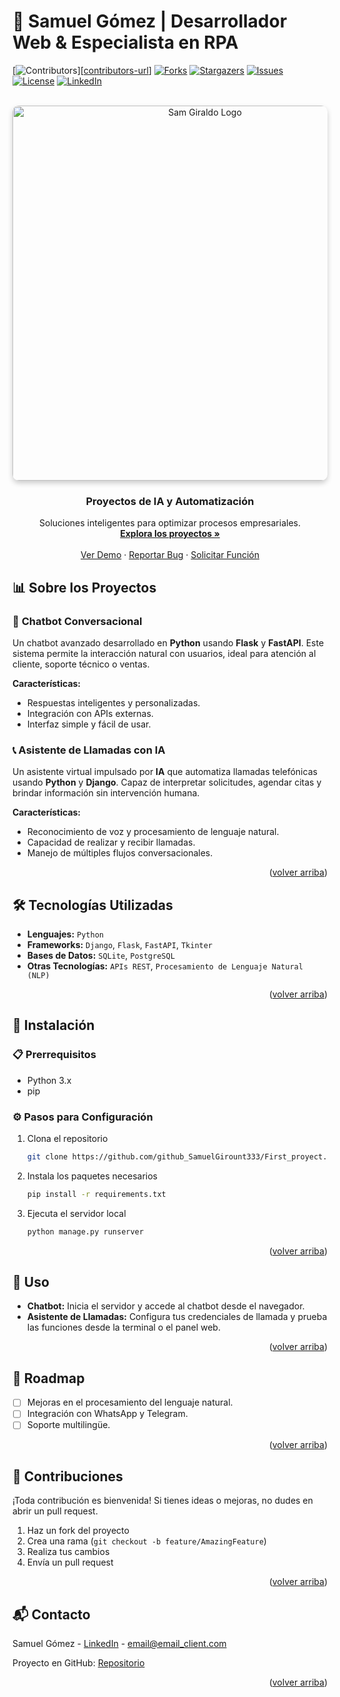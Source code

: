# 💬 Samuel Gómez | Desarrollador Web & Especialista en RPA

[![Contributors][contributors-shield]][[contributors-url](https://github.com/SamuelGirount333/Software-Tech)]
[![Forks][forks-shield]][forks-url]
[![Stargazers][stars-shield]][stars-url]
[![Issues][issues-shield]][issues-url]
[![License][license-shield]][license-url]
[![LinkedIn][linkedin-shield]][linkedin-url]


<!-- PROJECT LOGO -->
<br />
<div align="center">
  <a href="https://github.com/SamuelGirount333/First_proyect">
    <img src="imagenes/Sam Giraldo by Samuel Giraldo software engineer & content creator 1 web 01.png" width="600" alt="Sam Giraldo Logo" style="border-radius: 10px; box-shadow: 0 4px 8px rgba(0, 0, 0, 0.2);">
  </a>
</div>


  </a>

<h3 align="center">Proyectos de IA y Automatización</h3>

  <p align="center">
    Soluciones inteligentes para optimizar procesos empresariales.
    <br />
    <a href="https://github.com/github_SamuelGirount333/First_proyect"><strong>Explora los proyectos »</strong></a>
    <br />
    <br />
    <a href="https://github.com/github_SamuelGirount333/First_proyect">Ver Demo</a>
    &middot;
    <a href="https://github.com/github_SamuelGirount333/First_proyect/issues/new?labels=bug&template=bug-report---.md">Reportar Bug</a>
    &middot;
    <a href="https://github.com/github_SamuelGirount333/First_proyect/issues/new?labels=enhancement&template=feature-request---.md">Solicitar Función</a>
  </p>
</div>


<!-- ABOUT THE PROJECT -->
## 📊 Sobre los Proyectos

### 🤖 **Chatbot Conversacional**
Un chatbot avanzado desarrollado en **Python** usando **Flask** y **FastAPI**. Este sistema permite la interacción natural con usuarios, ideal para atención al cliente, soporte técnico o ventas.

**Características:**
- Respuestas inteligentes y personalizadas.
- Integración con APIs externas.
- Interfaz simple y fácil de usar.

### 📞 **Asistente de Llamadas con IA**
Un asistente virtual impulsado por **IA** que automatiza llamadas telefónicas usando **Python** y **Django**. Capaz de interpretar solicitudes, agendar citas y brindar información sin intervención humana.

**Características:**
- Reconocimiento de voz y procesamiento de lenguaje natural.
- Capacidad de realizar y recibir llamadas.
- Manejo de múltiples flujos conversacionales.

<p align="right">(<a href="#readme-top">volver arriba</a>)</p>


## 🛠️ Tecnologías Utilizadas

- **Lenguajes:** `Python`
- **Frameworks:** `Django`, `Flask`, `FastAPI`, `Tkinter`
- **Bases de Datos:** `SQLite`, `PostgreSQL`
- **Otras Tecnologías:** `APIs REST`, `Procesamiento de Lenguaje Natural (NLP)`

<p align="right">(<a href="#readme-top">volver arriba</a>)</p>


## 🚀 Instalación

### 📋 Prerrequisitos

- Python 3.x
- pip

### ⚙️ Pasos para Configuración

1. Clona el repositorio
   ```sh
   git clone https://github.com/github_SamuelGirount333/First_proyect.git
   ```
2. Instala los paquetes necesarios
   ```sh
   pip install -r requirements.txt
   ```
3. Ejecuta el servidor local
   ```sh
   python manage.py runserver
   ```

<p align="right">(<a href="#readme-top">volver arriba</a>)</p>


## 📖 Uso

- **Chatbot:** Inicia el servidor y accede al chatbot desde el navegador.
- **Asistente de Llamadas:** Configura tus credenciales de llamada y prueba las funciones desde la terminal o el panel web.

<p align="right">(<a href="#readme-top">volver arriba</a>)</p>


## 📌 Roadmap

- [ ] Mejoras en el procesamiento del lenguaje natural.
- [ ] Integración con WhatsApp y Telegram.
- [ ] Soporte multilingüe.

<p align="right">(<a href="#readme-top">volver arriba</a>)</p>


## 🤝 Contribuciones

¡Toda contribución es bienvenida! Si tienes ideas o mejoras, no dudes en abrir un pull request.

1. Haz un fork del proyecto
2. Crea una rama (`git checkout -b feature/AmazingFeature`)
3. Realiza tus cambios
4. Envía un pull request

<p align="right">(<a href="#readme-top">volver arriba</a>)</p>


## 📬 Contacto

Samuel Gómez - [LinkedIn](https://linkedin.com/in/linkedin_username) - email@email_client.com

Proyecto en GitHub: [Repositorio](https://github.com/github_SamuelGirount333/First_proyect)

<p align="right">(<a href="#readme-top">volver arriba</a>)</p>


<!-- MARKDOWN LINKS & IMAGES -->
[contributors-shield]: https://img.shields.io/github/contributors/github_username/repo_name.svg?style=for-the-badge
[contributors-url]: https://github.com/github_username/repo_name/graphs/contributors
[forks-shield]: https://img.shields.io/github/forks/github_username/repo_name.svg?style=for-the-badge
[forks-url]: https://github.com/github_username/repo_name/network/members
[stars-shield]: https://img.shields.io/github/stars/github_username/repo_name.svg?style=for-the-badge
[stars-url]: https://github.com/github_username/repo_name/stargazers
[issues-shield]: https://img.shields.io/github/issues/github_username/repo_name.svg?style=for-the-badge
[issues-url]: https://github.com/github_username/repo_name/issues
[license-shield]: https://img.shields.io/github/license/github_username/repo_name.svg?style=for-the-badge
[license-url]: https://github.com/github_username/repo_name/blob/master/LICENSE.txt
[linkedin-shield]: https://img.shields.io/badge/-LinkedIn-black.svg?style=for-the-badge&logo=linkedin&colorB=555
[linkedin-url]: https://www.linkedin.com/in/samuel-gomez
